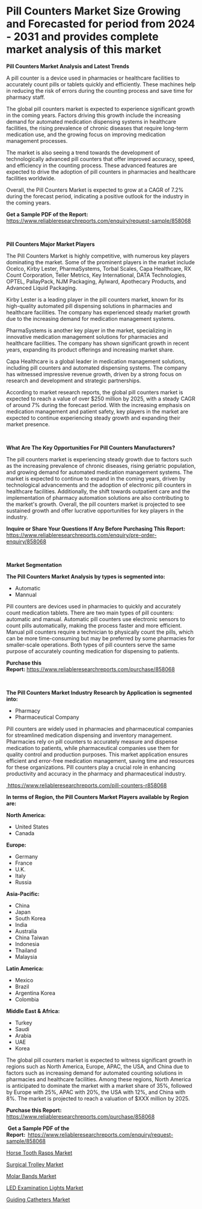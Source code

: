 <p><h1>Pill Counters Market Size Growing and Forecasted for period from 2024 - 2031 and provides complete market analysis of this market</h1></p><p><strong>Pill Counters Market Analysis and Latest Trends</strong></p>
<p><p>A pill counter is a device used in pharmacies or healthcare facilities to accurately count pills or tablets quickly and efficiently. These machines help in reducing the risk of errors during the counting process and save time for pharmacy staff.</p><p>The global pill counters market is expected to experience significant growth in the coming years. Factors driving this growth include the increasing demand for automated medication dispensing systems in healthcare facilities, the rising prevalence of chronic diseases that require long-term medication use, and the growing focus on improving medication management processes.</p><p>The market is also seeing a trend towards the development of technologically advanced pill counters that offer improved accuracy, speed, and efficiency in the counting process. These advanced features are expected to drive the adoption of pill counters in pharmacies and healthcare facilities worldwide.</p><p>Overall, the Pill Counters Market is expected to grow at a CAGR of 7.2% during the forecast period, indicating a positive outlook for the industry in the coming years.</p></p>
<p><strong>Get a Sample PDF of the Report:&nbsp;</strong> <a href="https://www.reliableresearchreports.com/enquiry/request-sample/858068">https://www.reliableresearchreports.com/enquiry/request-sample/858068</a></p>
<p>&nbsp;</p>
<p><strong>Pill Counters Major Market Players</strong></p>
<p><p>The Pill Counters Market is highly competitive, with numerous key players dominating the market. Some of the prominent players in the market include Ocelco, Kirby Lester, PharmaSystems, Torbal Scales, Capa Healthcare, RX Count Corporation, Teller Metrics, Key International, DATA Technologies, OPTEL, PallayPack, NJM Packaging, Aylward, Apothecary Products, and Advanced Liquid Packaging.</p><p>Kirby Lester is a leading player in the pill counters market, known for its high-quality automated pill dispensing solutions in pharmacies and healthcare facilities. The company has experienced steady market growth due to the increasing demand for medication management systems.</p><p>PharmaSystems is another key player in the market, specializing in innovative medication management solutions for pharmacies and healthcare facilities. The company has shown significant growth in recent years, expanding its product offerings and increasing market share.</p><p>Capa Healthcare is a global leader in medication management solutions, including pill counters and automated dispensing systems. The company has witnessed impressive revenue growth, driven by a strong focus on research and development and strategic partnerships.</p><p>According to market research reports, the global pill counters market is expected to reach a value of over $250 million by 2025, with a steady CAGR of around 7% during the forecast period. With the increasing emphasis on medication management and patient safety, key players in the market are expected to continue experiencing steady growth and expanding their market presence.</p></p>
<p>&nbsp;</p>
<p><strong>What Are The Key Opportunities For Pill Counters Manufacturers?</strong></p>
<p><p>The pill counters market is experiencing steady growth due to factors such as the increasing prevalence of chronic diseases, rising geriatric population, and growing demand for automated medication management systems. The market is expected to continue to expand in the coming years, driven by technological advancements and the adoption of electronic pill counters in healthcare facilities. Additionally, the shift towards outpatient care and the implementation of pharmacy automation solutions are also contributing to the market's growth. Overall, the pill counters market is projected to see sustained growth and offer lucrative opportunities for key players in the industry.</p></p>
<p><strong>Inquire or Share Your Questions If Any Before Purchasing This Report:</strong> <a href="https://www.reliableresearchreports.com/enquiry/pre-order-enquiry/858068">https://www.reliableresearchreports.com/enquiry/pre-order-enquiry/858068</a></p>
<p>&nbsp;</p>
<p><strong>Market Segmentation</strong></p>
<p><strong>The Pill Counters Market Analysis by types is segmented into:</strong></p>
<p><ul><li>Automatic</li><li>Mannual</li></ul></p>
<p><p>Pill counters are devices used in pharmacies to quickly and accurately count medication tablets. There are two main types of pill counters: automatic and manual. Automatic pill counters use electronic sensors to count pills automatically, making the process faster and more efficient. Manual pill counters require a technician to physically count the pills, which can be more time-consuming but may be preferred by some pharmacies for smaller-scale operations. Both types of pill counters serve the same purpose of accurately counting medication for dispensing to patients.</p></p>
<p><strong>Purchase this Report:&nbsp;</strong><a href="https://www.reliableresearchreports.com/purchase/858068">https://www.reliableresearchreports.com/purchase/858068</a></p>
<p>&nbsp;</p>
<p><strong>The Pill Counters Market Industry Research by Application is segmented into:</strong></p>
<p><ul><li>Pharmacy</li><li>Pharmaceutical Company</li></ul></p>
<p><p>Pill counters are widely used in pharmacies and pharmaceutical companies for streamlined medication dispensing and inventory management. Pharmacies rely on pill counters to accurately measure and dispense medication to patients, while pharmaceutical companies use them for quality control and production purposes. This market application ensures efficient and error-free medication management, saving time and resources for these organizations. Pill counters play a crucial role in enhancing productivity and accuracy in the pharmacy and pharmaceutical industry.</p></p>
<p><a href="https://www.reliableresearchreports.com/pill-counters-r858068">&nbsp;https://www.reliableresearchreports.com/pill-counters-r858068</a></p>
<p><strong>In terms of Region, the Pill Counters Market Players available by Region are:</strong></p>
<p>
    <p> <strong> North America: </strong>
        <ul>
            <li>United States</li>
            <li>Canada</li>
        </ul>
        </p> 
    <p> <strong> Europe: </strong>
        <ul>
            <li>Germany</li>
            <li>France</li>
            <li>U.K.</li>
            <li>Italy</li>
            <li>Russia</li>
        </ul>
        </p> 
    <p> <strong> Asia-Pacific: </strong>
        <ul>
            <li>China</li>
            <li>Japan</li>
            <li>South Korea</li>
            <li>India</li>
            <li>Australia</li>
            <li>China Taiwan</li>
            <li>Indonesia</li>
            <li>Thailand</li>
            <li>Malaysia</li>
        </ul>
        </p> 
    <p> <strong> Latin America: </strong>
        <ul>
            <li>Mexico</li>
            <li>Brazil</li>
            <li>Argentina Korea</li>
            <li>Colombia</li>
        </ul>
        </p> 
    <p> <strong> Middle East & Africa: </strong>
        <ul>
            <li>Turkey</li>
            <li>Saudi</li>
            <li>Arabia</li>
            <li>UAE</li>
            <li>Korea</li>
        </ul>
    </p>
    </p>
<p><p>The global pill counters market is expected to witness significant growth in regions such as North America, Europe, APAC, the USA, and China due to factors such as increasing demand for automated counting solutions in pharmacies and healthcare facilities. Among these regions, North America is anticipated to dominate the market with a market share of 35%, followed by Europe with 25%, APAC with 20%, the USA with 12%, and China with 8%. The market is projected to reach a valuation of $XXX million by 2025.</p></p>
<p><strong>Purchase this Report: </strong><a href="https://www.reliableresearchreports.com/purchase/858068">https://www.reliableresearchreports.com/purchase/858068</a></p>
<p>&nbsp;<strong>Get a Sample PDF of the Report:&nbsp;&nbsp;</strong><a href="https://www.reliableresearchreports.com/enquiry/request-sample/858068">https://www.reliableresearchreports.com/enquiry/request-sample/858068</a></p>
<p><strong></strong></p>
<p><p><a href="https://github.com/rontaybrewer02024/Market-Research-Report-List-1/blob/main/horse-tooth-rasps-market.md">Horse Tooth Rasps Market</a></p><p><a href="https://github.com/KavonHansen645/Market-Research-Report-List-1/blob/main/surgical-trolley-market.md">Surgical Trolley Market</a></p><p><a href="https://github.com/xphhkedv5/Market-Research-Report-List-1/blob/main/molar-bands-market.md">Molar Bands Market</a></p><p><a href="https://github.com/velmabcooper52024/Market-Research-Report-List-1/blob/main/led-examination-lights-market.md">LED Examination Lights Market</a></p><p><a href="https://github.com/Graham1Dianne/Market-Research-Report-List-1/blob/main/guiding-catheters-market.md">Guiding Catheters Market</a></p></p>
